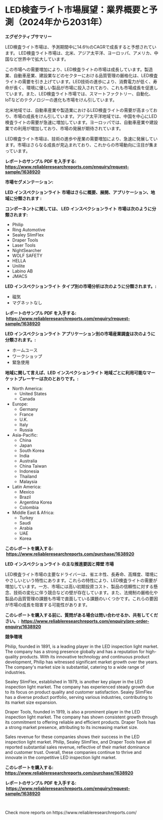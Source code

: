 <p><h1>LED検査ライト市場展望：業界概要と予測（2024年から2031年）</h1></p><p><strong>エグゼクティブサマリー</strong></p>
<p><p>LED検査ライト市場は、予測期間中に14.6％のCAGRで成長すると予想されています。 LED検査ライト市場は、北米、アジア太平洋、ヨーロッパ、アメリカ、中国など世界中で拡大しています。 </p><p>この市場への需要増加により、LED検査ライトの市場は成長しています。製造業、自動車産業、建設業などのセクターにおける品質管理の厳格化は、LED検査ライトの需要を引き上げています。LED技術の進歩により、消費電力が低く、寿命が長く、環境に優しい製品が市場に投入されており、これも市場成長を促進しています。また、LED検査ライト市場では、スマートファクトリー、自動化、IoTなどのテクノロジーの進化も市場をけん引しています。</p><p>北米地域では、自動車産業や製造業におけるLED検査ライトの需要が高まっており、市場の成長をけん引しています。アジア太平洋地域では、中国を中心にLED検査ライトの需要が急速に増加しています。ヨーロッパでは、自動車産業や建設業での利用が増加しており、市場の発展が期待されています。</p><p>LED検査ライト市場は、技術の進歩や産業の需要増加により、急速に発展しています。市場はさらなる成長が見込まれており、これからの市場動向に注目が集まっています。</p></p>
<p><strong>レポートのサンプル PDF を入手する: <a href="https://www.reliableresearchreports.com/enquiry/request-sample/1638920">https://www.reliableresearchreports.com/enquiry/request-sample/1638920</a></strong></p>
<p><strong>市場セグメンテーション:</strong></p>
<p><strong> LED インスペクションライト 市場はさらに概要、展開、アプリケーション、地域に分類されます :</strong></p>
<p><strong>コンポーネントに関しては、 LED インスペクションライト 市場は次のように分類されます: &nbsp;</strong></p>
<p><ul><li>Philip</li><li>Ring Automotive</li><li>Sealey SlimFlex</li><li>Draper Tools</li><li>Laser Tools</li><li>NightSearcher</li><li>WOLF SAFETY</li><li>HELLA</li><li>Unilite</li><li>Labino AB</li><li>JMACS</li></ul></p>
<p><strong> LED インスペクションライト タイプ別の市場分析は次のように分類されます。:</strong></p>
<p><ul><li>磁気</li><li>マグネットなし</li></ul></p>
<p><strong>レポートのサンプル PDF を入手する: &nbsp;<a href="https://www.reliableresearchreports.com/enquiry/request-sample/1638920">https://www.reliableresearchreports.com/enquiry/request-sample/1638920</a></strong></p>
<p><strong> LED インスペクションライト アプリケーション別の市場産業調査は次のように分類されます。:</strong></p>
<p><ul><li>ホームユース</li><li>ワークショップ</li><li>緊急使用</li></ul></p>
<p><strong>地域に関して言えば、LED インスペクションライト 地域ごとに利用可能なマーケットプレーヤーは次のとおりです。:</strong></p>
<p><ul>
    <li>
        North America:
        <ul>
            <li>United States</li>
            <li>Canada</li>
        </ul>
    </li>
    <li>
        Europe:
        <ul>
            <li>Germany</li>
            <li>France</li>
            <li>U.K.</li>
            <li>Italy</li>
            <li>Russia</li>
        </ul>
    </li>
    <li>
        Asia-Pacific:
        <ul>
            <li>China</li>
            <li>Japan</li>
            <li>South Korea</li>
            <li>India</li>
            <li>Australia</li>
            <li>China Taiwan</li>
            <li>Indonesia</li>
            <li>Thailand</li>
            <li>Malaysia</li>
        </ul>
    </li>
    <li>
        Latin America:
        <ul>
            <li>Mexico</li>
            <li>Brazil</li>
            <li>Argentina Korea</li>
            <li>Colombia</li>
        </ul>
    </li>
    <li>
        Middle East & Africa:
        <ul>
            <li>Turkey</li>
            <li>Saudi</li>
            <li>Arabia</li>
            <li>UAE</li>
            <li>Korea</li>
        </ul>
    </li>
    </ul></p>
<p><strong>このレポートを購入する: &nbsp;<a href="https://www.reliableresearchreports.com/purchase/1638920">https://www.reliableresearchreports.com/purchase/1638920</a></strong></p>
<p><strong>LED インスペクションライト の主な推進要因と障壁 市場</strong></p>
<p><p>LED検査ライト市場の主要なドライバーは、省エネ性、長寿命、高輝度、環境にやさしいという特性にあります。これらの特性により、LED検査ライトの需要が増加しています。一方、市場には高い初期投資コスト、製品の信頼性に対する懸念、技術の変化に伴う競合などの壁が存在しています。また、法規制の厳格化や製品の品質管理の課題も市場で直面している課題のいくつかです。これらの要因が市場の成長を阻害する可能性があります。</p></p>
<p><strong>このレポートを購入する前に、質問がある場合は問い合わせるか、共有してください。:&nbsp; <a href="https://www.reliableresearchreports.com/enquiry/pre-order-enquiry/1638920">https://www.reliableresearchreports.com/enquiry/pre-order-enquiry/1638920</a></strong></p>
<p><strong>競争環境</strong></p>
<p><p>Philip, founded in 1891, is a leading player in the LED inspection light market. The company has a strong presence globally and has a reputation for high-quality products. With its innovative technology and continuous product development, Philip has witnessed significant market growth over the years. The company's market size is substantial, catering to a wide range of industries.</p><p>Sealey SlimFlex, established in 1979, is another key player in the LED inspection light market. The company has experienced steady growth due to its focus on product quality and customer satisfaction. Sealey SlimFlex has a diverse product portfolio, serving various industries, contributing to its market size expansion.</p><p>Draper Tools, founded in 1919, is also a prominent player in the LED inspection light market. The company has shown consistent growth through its commitment to offering reliable and efficient products. Draper Tools has a strong market presence, attributing to its increasing market size.</p><p>Sales revenue for these companies shows their success in the LED inspection light market. Philip, Sealey SlimFlex, and Draper Tools have all reported substantial sales revenue, reflective of their market dominance and customer trust. Overall, these companies continue to thrive and innovate in the competitive LED inspection light market.</p></p>
<p><strong>このレポートを購入する: &nbsp; <a href="https://www.reliableresearchreports.com/purchase/1638920">https://www.reliableresearchreports.com/purchase/1638920</a></strong></p>
<p><strong>レポートのサンプル PDF を入手する: &nbsp;<a href="https://www.reliableresearchreports.com/enquiry/request-sample/1638920">https://www.reliableresearchreports.com/enquiry/request-sample/1638920</a></strong><strong></strong></p>
<p>&nbsp;</p>
<p>Check more reports on https://www.reliableresearchreports.com/</p>